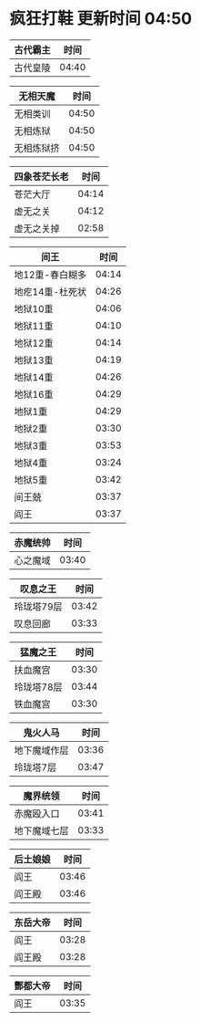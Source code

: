 # 疯狂打鞋 更新时间 04:50

| 古代霸主   | 时间    |
|--------|-------|
| 古代皇陵 | 04:40 |

| 无相天魔   | 时间    |
|--------|-------|
| 无相类训 | 04:50 |
| 无相炼狱 | 04:50 |
| 无相炼狱挤 | 04:50 |

| 四象苍茫长老   | 时间    |
|--------|-------|
| 苍茫大厅 | 04:14 |
| 虚无之关 | 04:12 |
| 虚无之关掉 | 02:58 |

| 间王   | 时间    |
|--------|-------|
| 地12重-春白糊多 | 04:14 |
| 地疙14重-杜死状 | 04:26 |
| 地狱10重 | 04:06 |
| 地狱11重 | 04:10 |
| 地狱12重 | 04:14 |
| 地狱13重 | 04:19 |
| 地狱14重 | 04:26 |
| 地狱16重 | 04:29 |
| 地狱1重 | 04:29 |
| 地狱2重 | 03:30 |
| 地狱3重 | 03:53 |
| 地狱4重 | 03:24 |
| 地狱5重 | 03:42 |
| 间王兢 | 03:37 |
| 阎王 | 03:37 |

| 赤魔统帅   | 时间    |
|--------|-------|
| 心之魔域 | 03:40 |

| 叹息之王   | 时间    |
|--------|-------|
| 玲珑塔79层 | 03:42 |
| 叹息回廊 | 03:33 |

| 猛魔之王   | 时间    |
|--------|-------|
| 扶血魔宫 | 03:30 |
| 玲珑塔78层 | 03:44 |
| 铁血魔宫 | 03:30 |

| 鬼火人马   | 时间    |
|--------|-------|
| 地下魔域作层 | 03:36 |
| 玲珑塔7层 | 03:47 |

| 魔界统领   | 时间    |
|--------|-------|
| 赤魔殴入口 | 03:41 |
| 地下魔域七层 | 03:33 |

| 后土娘娘   | 时间    |
|--------|-------|
| 阎王 | 03:46 |
| 阎王殿 | 03:46 |

| 东岳大帝   | 时间    |
|--------|-------|
| 阎王 | 03:28 |
| 阎王殿 | 03:28 |

| 酆都大帝   | 时间    |
|--------|-------|
| 阎王 | 03:35 |